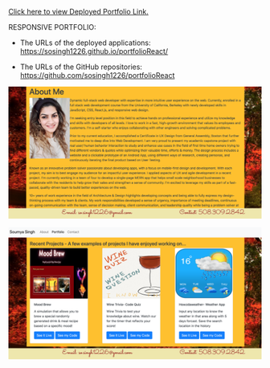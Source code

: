 [Click here to view Deployed Portfolio Link.](https://sosingh1226.github.io/portfolioReact/)

RESPONSIVE PORTFOLIO:

* The URLs of the deployed applications: 
https://sosingh1226.github.io/portfolioReact/


* The URLs of the GitHub repositories: https://github.com/sosingh1226/portfolioReact


![AboutMe](src/Images/Screenshots/aboutme.jpeg)

![PortfolioScreenShot](src/Images/Screenshots/portfolio.jpeg)
